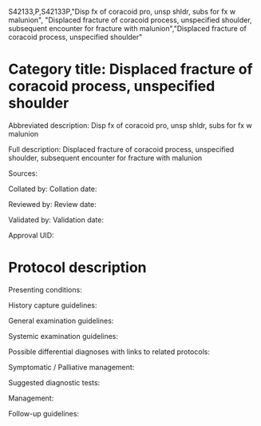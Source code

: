 S42133,P,S42133P,"Disp fx of coracoid pro, unsp shldr, subs for fx w malunion", "Displaced fracture of coracoid process, unspecified shoulder, subsequent encounter for fracture with malunion","Displaced fracture of coracoid process, unspecified shoulder"
# Category title: Displaced fracture of coracoid process, unspecified shoulder

Abbreviated description: Disp fx of coracoid pro, unsp shldr, subs for fx w malunion

Full description: Displaced fracture of coracoid process, unspecified shoulder, subsequent encounter for fracture with malunion

Sources:

Collated by:
Collation date:

Reviewed by:
Review date:

Validated by:
Validation date:

Approval UID:

# Protocol description

Presenting conditions:

History capture guidelines:

General examination guidelines:

Systemic examination guidelines:

Possible differential diagnoses with links to related protocols:

Symptomatic / Palliative management:

Suggested diagnostic tests:

Management:

Follow-up guidelines:
